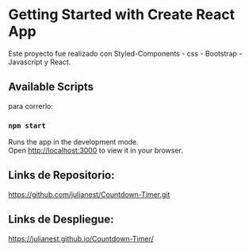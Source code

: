 # Getting Started with Create React App

Este proyecto fue realizado con Styled-Components - css - Bootstrap - Javascript y React.

## Available Scripts

para correrlo:

### `npm start`

Runs the app in the development mode.\
Open [http://localhost:3000](http://localhost:3000) to view it in your browser.

## Links de Repositorio:
https://github.com/julianest/Countdown-Timer.git

## Links de Despliegue:
https://julianest.github.io/Countdown-Timer/


